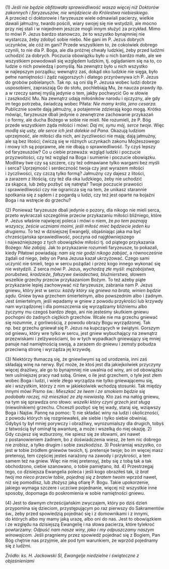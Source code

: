 
\(1\) *Jeśli nie będzie obfitowała sprawiedliwość wasza więcej niż
Doktorów zakonnych i faryzeuszów, nie wnijdziecie do Królestwa
niebieskiego.* A przecież ci doktorowie i faryzeusze wiele odmawiali
pacierzy, wielkie dawali jałmużny, twardo pościli, wiary swojej się nie
wstydzili, ale mocno przy niej stali i w niejednem jeszcze mogli innym
służyć za przykład. Mimo to mówi P. Jezus bardzo stanowczo, że to
wszystko bynajmniej nie wystarcza, żeby zdobyć sobie niebo. Nie gani im
P. Jezus dobrych uczynków, ale cóż im gani? Przede wszystkiem to,
że cokolwiek dobrego czynili, to nie dla P. Boga, ale dla próżnej chwały
ludzkiej, żeby przed ludźmi uchodzić za dobrych. Poczucia obowiązku było
u nich bardzo mało, ale we wszystkiem powodowali się względem ludzkim,
tj. oglądaniem się na to, co ludzie o nich powiedzą i pomyślą.
Na zewnątrz było u nich wszystko w najlepszym porządku; wewnątrz zaś,
dokąd oko ludzkie nie sięga, było pełne namiętności i żądz najgorszych
i dlatego przyrównywa ich P. Jezus do grobów pobielanych. Tak np. są oni
ślą P. Jezusa wobec ludzi dobrze usposobieni, zapraszają Go do stołu,
pochlebiają Mu, że naucza prawdy itp. a w rzeczy samej myślą jedynie
o tem, jakby pochwycić Go w słowie i zaszkodzić Mu. Na zewnątrz udają
miłośników narodu i ojczyzny, ale gdy im tego potrzeba, świadczą wobec
Piłata: *Nie mamy króla, jeno cesarza.* Publicznie sowite dają jałmużny,
a potajemnie zdzierają kogo mogą. Krótko mówiąc, faryzeusze dbali
jedynie o zewnętrzne zachowanie przykazań i o formy, ale ducha Bożego
w sobie nie mieli. Nie rozumieli, że P. Bóg przede wszystkiem żąda
miłości i mówi: *Daj mi, synu mój, serce twoje.* Więc *modlą się usty,
ale serce ich jest dalekie od Pana.* Okazują ludziom uprzejmość,
ale miłości dla nich, ani życzliwości nie mają; dają jałmużny, ale są
bez litości; ćwiczą się w różnych uczynkach zakonu Mojżeszowego i mowy
ich są poprawne, ale nie dbają o sprawiedliwość. Ty czyś lepszy
od faryzeuszów? Co u ciebie przeważa: wzgląd ludzki i poczucie
przyzwoitości, czy też wzgląd na Boga i sumienie i poczucie obowiązku.
Modlitwy twe czy są szczere, czy też odmawiane tylko wargami bez myśli
i serca? Uprzejmość i serdeczność twoja czy jest wyrazem miłości
i życzliwości, czy czczą tylko formą? Jałmużny czy dajesz z litości,
a zarazem z litością, czy też dla oka ludzkiego, żeby nie uchodzić
za skąpca, lub żeby pozbyć się natręta? Twoje poczucie prawości
i sprawiedliwości czy nie ogranicza się na tem, że unikasz starannie
spotkania się z sądem i z pogardą u ludzi, czy też jest oparte
na bojaźni Boga i na wstręcie do grzechu?

\(2\) Ponieważ faryzeusze dbali jedynie o pozory, dla nikogo nie mieli
serca, przeto wykraczali szczególnie przeciw przykazaniu miłości
bliźniego, które P. Jezus właśnie najwięcej poleca i mówi o niem,
że *po tem poznają wszyscy, żeście uczniami moimi, jeśli miłość mieć
będziecie jeden ku drugiemu*. To też w dzisiejszej Ewangelji,
objaśniając jaka ma być chrześcijańska sprawiedliwość, poczyna
od najgłówniejszego i najważniejszego z tych obowiązków miłości tj. od
piątego przykazania Bożego: *Nie zabijaj.* Jak to przykazanie rozumieli
faryzeusze, to pokazali, kiedy Piłatowi powiadają: *nam się nie godzi
nikogo zabijać*, a równocześnie żądali od niego, żeby on Pana Jezusa
kazał ukrzyżować. Czego sami uczynić nie śmieli, tego w sercu pożądać
i przez kogo innego wykonać się nie wstydzili. Z serca mówi P. Jezus,
*wychodzą złe myśli: mężobójstwa, porubstwa, kradzieże, fałszywe
świadectwa, bluźnierstwa,* słowem wszelkie grzechy przeciw przykazaniom
Bożym. To też ażeby piąte przykazanie lepiej zachowywać niż faryzeusze,
zabrania nam P. Jezus gniewu, który jest w sercu: *każdy który się
gniewa na brata, winien będzie sądu.* Gniew bywa grzechem śmiertelnym,
albo powszednim albo i żadnym. Jest śmiertelnym, jeśli wpadamy w gniew
z powodu przykrości lub krzywdy nam wyrządzonej i dla pomszczenia się
wyrządzamy bliźniemu albo życzymy mu czegoś bardzo złego, ani nie
jesteśmy skutkiem gniewu pochopni do żadnych ciężkich grzechów. Wcale
nie ma grzechu gniewać się rozumnie, z gorliwością, z powodu obrazy Bogu
wyrządzonej. Tak np. bez grzechu gniewał się P. Jezus na kupczących
w świątyni. Gorszym od gniewu, który wre tylko w sercu, jest gniew
wybuchający na zewnątrz przezwiskami i zelżywościami, bo w tych
wypadkach gniewający się mniej panuje nad namiętnością swoją, a zarazem
do gniewu i zemsty pobudza przeciwną stronę i wyrządza jej krzywdę.

\(3\) Niektórzy tłumaczą się, że gniewliwymi są od urodzenia, inni zaś
składają winę na nerwy. Być może, że ktoś jest dla jakiejkolwiek
przyczyny więcej drażliwy, ale go to bynajmniej nie uwalnia od winy, ani
od obowiązku tem usilniejszej pracy nad sobą. Gniew, o ile jest
grzechem, o tyle jest złem wobec Boga i ludzi, i wiele złego wyrządza
nie tylko gniewającemu się, ale i wszystkim, którzy z nim w jakiekolwiek
wchodzą stosunki. Tak między innymi mówi Pismo św.: *Mieszkać ze lwem
i ze smokiem będzie się podobało raczej, niż mieszkać ze złą niewiastą.*
Kto zaś ma nałóg gniewu, na tym się sprawdza ono słowo: *wszelki
który czyni grzech jest sługą* (niewolnikiem) grzechu. Chceszli pozbyć
się tej wady, staraj się, wziąwszy Boga i Najśw. Pannę na pomoc: 1) nie
składać winy na ludzi i okoliczności, z powodu których się rozgniewałeś,
ale siebie i tylko siebie obwiniaj. Gdybyś ty był mniej porywczy
i obraźliwy, wyrozumialszy dla drugich, tobyś z łatwością był ominął tę
awanturę, a może i wszelką do niej okazję. 2) Gdy czujesz się wzburzony,
nie spiesz się ze słowami, ani nawet z postanowieniem żadnem, bo
z doświadczenia wiesz, że tem nic dobrego nie zrobisz, a tylko drugim
i sobie zaszkodzisz. 3) Poskramiaj wszystko, co jest w tobie źródłem
gniewów twoich, tj. pretensje twoje; bo im więcej masz pretensyj, tem
częściej jesteś narażony na zawody i przykrości, a tem samem też
na gniew. Więc nie miej pretensyj, żeby się z tobą tak a tak obchodzono,
ciebie szanowano, o tobie pamiętano, itd. 4) Przestrzegaj tego, co
dzisiejsza Ewangelia poleca i jeśli kogo obraziłeś tak, iż *brat twój ma
nieco przeciw tobie, pojednaj się z bratem twoim* wprzód nawet, niż się
pomodlisz, lub złożysz jaką ofiarę P. Bogu. Takie upokorzenie, jakiego
wymaga szczere i uczciwe pojednanie, więcej niż wszystkie inne sposoby,
dopomaga do poskromienia w sobie namiętności gniewu.

\(4\) Jest to dawnym chrześcijańskim zwyczajem, który po dziś dzień
przypomina się dzieciom, przystępującym po raz pierwszy do Sakramentów
św., żeby przed spowiedzią pojednać się i z domownikami i z innymi,
do których albo my mamy jaką urazę, albo oni do nas. Jest to obowiązkiem
i ze względu na dzisiejszą Ewangelię i na słowa pacierza, które tylekroć
powtarzamy: *Odpuść nam nasze winy, jako i my odpuszczamy naszym
winowajcom.* Jeśli pragniemy przez spowiedź pojednać się z Bogiem, Pan
Bóg chętnie nas przyjmie, ale pod tym warunkiem, że wprzód pojednamy się
z ludźmi.

*Źródło: ks. H. Jackowski SI, Ewangelje niedzielne i świąteczne z objaśnieniami*

